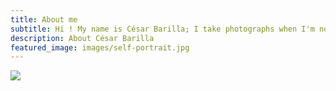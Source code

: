 ```yaml
---
title: About me
subtitle: Hi ! My name is César Barilla; I take photographs when I'm not busy being a PhD student.
description: About César Barilla
featured_image: images/self-portrait.jpg
---
```


![]({{site.baseurl}}/images/self-portrait.jpg)

<!-- I started doing photography seriously  -->

<!-- ## Features

We've packed Board full of powerful features to help showcase your work:

* Beautiful, minimal design
* Full-width masonry grid layout
* Responsive – works perfectly on all devices
* Portfolio post type
* Blog with pagination
* Sleek Ajax navigation and page transitions
* Unique 'gallery' feature for image grids and carousels
* Built-in contact form with Formspree integration
* Full markdown support and code highlighting
* Social media icons
* Fast page rendering
* Built with SEO best practices in mind
* Customize everything – colors, spacing, fonts, sizes etc. – via a simple settings file
* Works with GitHub Pages
* Updated and supported by the developers

## Get Board

Board is created and supported by [Jekyll Themes](https://jekyllthemes.io), and is available for $49.

<a href="https://jekyllthemes.io/theme/board-portfolio-jekyll-theme" class="button button--large">Get This Theme</a> -->